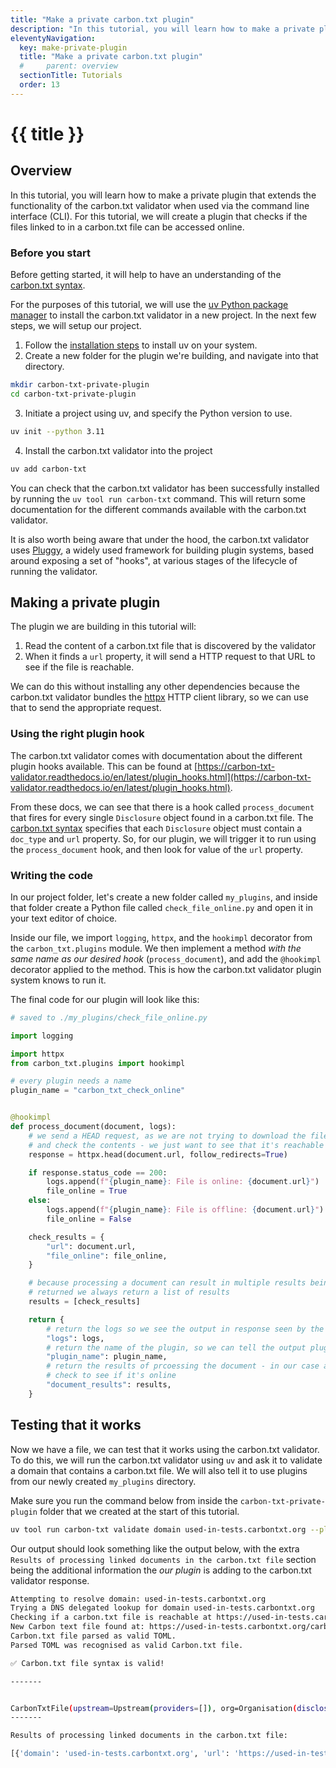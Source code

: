 ```yaml
---
title: "Make a private carbon.txt plugin"
description: "In this tutorial, you will learn how to make a private plugin that can be used with the carbon.txt CLI."
eleventyNavigation:
  key: make-private-plugin
  title: "Make a private carbon.txt plugin"
  #     parent: overview
  sectionTitle: Tutorials
  order: 13
---
```


# {{ title }}

## Overview

In this tutorial, you will learn how to make a private plugin that extends the functionality of the carbon.txt validator when used via the command line interface (CLI). For this tutorial, we will create a plugin that checks if the files linked to in a carbon.txt file can be accessed online.

### Before you start

Before getting started, it will help to have an understanding of the [carbon.txt syntax](https://carbontxt.org/syntax).

For the purposes of this tutorial, we will use the [uv Python package manager](https://docs.astral.sh/uv/) to install the carbon.txt validator in a new project. In the next few steps, we will setup our project.

1. Follow the [installation steps](https://docs.astral.sh/uv/getting-started/installation/) to install uv on your system.
2. Create a new folder for the plugin we're building, and navigate into that directory.

```bash
mkdir carbon-txt-private-plugin
cd carbon-txt-private-plugin
```

3. Initiate a project using uv, and specify the Python version to use.

```bash
uv init --python 3.11
```

4. Install the carbon.txt validator into the project

```bash
uv add carbon-txt
```

You can check that the carbon.txt validator has been successfully installed by running the `uv tool run carbon-txt` command. This will return some documentation for the different commands available with the carbon.txt validator.

It is also worth being aware that under the hood, the carbon.txt validator uses [Pluggy](https://pluggy.readthedocs.io/), a widely used framework for building plugin systems, based around exposing a set of "hooks", at various stages of the lifecycle of running the validator.

## Making a private plugin

The plugin we are building in this tutorial will:

1. Read the content of a carbon.txt file that is discovered by the validator
2. When it finds a `url` property, it will send a HTTP request to that URL to see if the file is reachable.

We can do this without installing any other dependencies because the carbon.txt validator bundles the [httpx](https://www.python-httpx.org/) HTTP client library, so we can use that to send the appropriate request.

### Using the right plugin hook

The carbon.txt validator comes with documentation about the different plugin hooks available. This can be found at [https://carbon-txt-validator.readthedocs.io/en/latest/plugin_hooks.html](https://carbon-txt-validator.readthedocs.io/en/latest/plugin_hooks.html).

From these docs, we can see that there is a hook called `process_document` that fires for every single `Disclosure` object found in a carbon.txt file. The [carbon.txt syntax](https://carbontxt.org/syntax) specifies that each `Disclosure` object must contain a `doc_type` and `url` property. So, for our plugin, we will trigger it to run using the `process_document` hook, and then look for value of the `url` property.

### Writing the code

In our project folder, let's create a new folder called `my_plugins`, and inside that folder create a Python file called `check_file_online.py` and open it in your text editor of choice.

Inside our file, we import `logging`, `httpx`, and the `hookimpl` decorator from the `carbon_txt.plugins` module. We then implement a method _with the same name as our desired hook_ (`process_document`), and add the `@hookimpl` decorator applied to the method. This is how the carbon.txt validator plugin system knows to run it.

The final code for our plugin will look like this:

```python
# saved to ./my_plugins/check_file_online.py

import logging

import httpx
from carbon_txt.plugins import hookimpl

# every plugin needs a name
plugin_name = "carbon_txt_check_online"


@hookimpl
def process_document(document, logs):
    # we send a HEAD request, as we are not trying to download the file.
    # and check the contents - we just want to see that it's reachable
    response = httpx.head(document.url, follow_redirects=True)

    if response.status_code == 200:
        logs.append(f"{plugin_name}: File is online: {document.url}")
        file_online = True
    else:
        logs.append(f"{plugin_name}: File is offline: {document.url}")
        file_online = False

    check_results = {
        "url": document.url,
        "file_online": file_online,
    }

    # because processing a document can result in multiple results being
    # returned we always return a list of results
    results = [check_results]

    return {
        # return the logs so we see the output in response seen by the user
        "logs": logs,
        # return the name of the plugin, so we can tell the output plugins apart
        "plugin_name": plugin_name,
        # return the results of prcoessing the document - in our case a
        # check to see if it's online
        "document_results": results,
    }


```

## Testing that it works

Now we have a file, we can test that it works using the carbon.txt validator. To do this, we will run the carbon.txt validator using `uv` and ask it to validate a domain that contains a carbon.txt file. We will also tell it to use plugins from our newly created `my_plugins` directory.

Make sure you run the command below from inside the `carbon-txt-private-plugin` folder that we created at the start of this tutorial.

```bash
uv tool run carbon-txt validate domain used-in-tests.carbontxt.org --plugins-dir my_plugins/
```

Our output should look something like the output below, with the extra `Results of processing linked documents in the carbon.txt file` section being the additional information the _our plugin_ is adding to the carbon.txt validator response.

```bash
Attempting to resolve domain: used-in-tests.carbontxt.org
Trying a DNS delegated lookup for domain used-in-tests.carbontxt.org
Checking if a carbon.txt file is reachable at https://used-in-tests.carbontxt.org/carbon.txt
New Carbon text file found at: https://used-in-tests.carbontxt.org/carbon.txt
Carbon.txt file parsed as valid TOML.
Parsed TOML was recognised as valid Carbon.txt file.

✅ Carbon.txt file syntax is valid!

-------


CarbonTxtFile(upstream=Upstream(providers=[]), org=Organisation(disclosures=[Disclosure(domain='used-in-tests.carbontxt.org', doc_type='sustainability-page', url='https://used-in-tests.carbontxt.org/our-climate-record')]))
-------

Results of processing linked documents in the carbon.txt file:

[{'domain': 'used-in-tests.carbontxt.org', 'url': 'https://used-in-tests.carbontxt.org/our-climate-record', 'file_online': True}]
```
